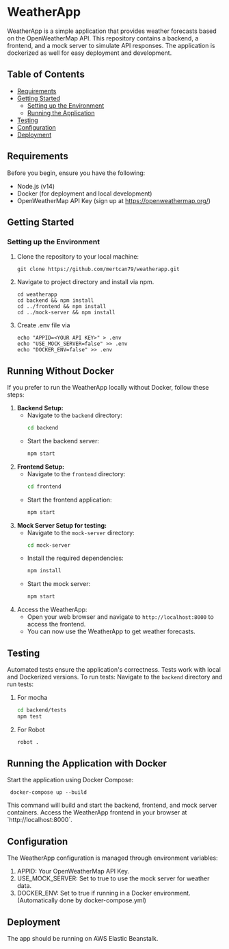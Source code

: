 # WeatherApp

WeatherApp is a simple application that provides weather forecasts based on the OpenWeatherMap API. This repository contains a backend, a frontend, and a mock server to simulate API responses. The application is dockerized as well for easy deployment and development.

## Table of Contents

- [Requirements](#requirements)
- [Getting Started](#getting-started)
  - [Setting up the Environment](#setting-up-the-environment)
  - [Running the Application](#running-the-application)
- [Testing](#testing)
- [Configuration](#configuration)
- [Deployment](#deployment)

## Requirements

Before you begin, ensure you have the following:

- Node.js (v14)
- Docker (for deployment and local development)
- OpenWeatherMap API Key (sign up at https://openweathermap.org/)

## Getting Started

### Setting up the Environment

1. Clone the repository to your local machine:
     ```
     git clone https://github.com/mertcan79/weatherapp.git
     ```

2. Navigate to project directory and install via npm.
     ```
    cd weatherapp
    cd backend && npm install
    cd ../frontend && npm install
    cd ../mock-server && npm install
     ```
3. Create .env file via
    ```
    echo "APPID=<YOUR API KEY>" > .env
    echo "USE_MOCK_SERVER=false" >> .env
    echo "DOCKER_ENV=false" >> .env
    ```
## Running Without Docker
If you prefer to run the WeatherApp locally without Docker, follow these steps:
1. **Backend Setup:**
   - Navigate to the `backend` directory:
     ```sh
     cd backend
     ```
   - Start the backend server:
     ```sh
     npm start
     ```
2. **Frontend Setup:**
   - Navigate to the `frontend` directory:
     ```sh
     cd frontend
     ```
   - Start the frontend application:
     ```sh
     npm start
     ```
3. **Mock Server Setup for testing:**
   - Navigate to the `mock-server` directory:
     ```sh
     cd mock-server
     ```
   - Install the required dependencies:
     ```sh
     npm install
     ```
   - Start the mock server:
     ```sh
     npm start
     ```
4. Access the WeatherApp:
   - Open your web browser and navigate to `http://localhost:8000` to access the frontend.
   - You can now use the WeatherApp to get weather forecasts.
## Testing
Automated tests ensure the application's correctness. Tests work with local and Dockerized versions. To run tests:
Navigate to the `backend` directory and run tests:
1. For mocha
     ```sh
     cd backend/tests
     npm test
     ```
2. For Robot
     ```sh
     robot .
     ```

## Running the Application with Docker
Start the application using Docker Compose:
     
     docker-compose up --build
     
This command will build and start the backend, frontend, and mock server containers.
Access the WeatherApp frontend in your browser at `http://localhost:8000´.   


## Configuration
The WeatherApp configuration is managed through environment variables:

1. APPID: Your OpenWeatherMap API Key.
2. USE_MOCK_SERVER: Set to true to use the mock server for weather data.
3. DOCKER_ENV: Set to true if running in a Docker environment. (Automatically done by docker-compose.yml)


## Deployment
The app should be running on AWS Elastic Beanstalk.

